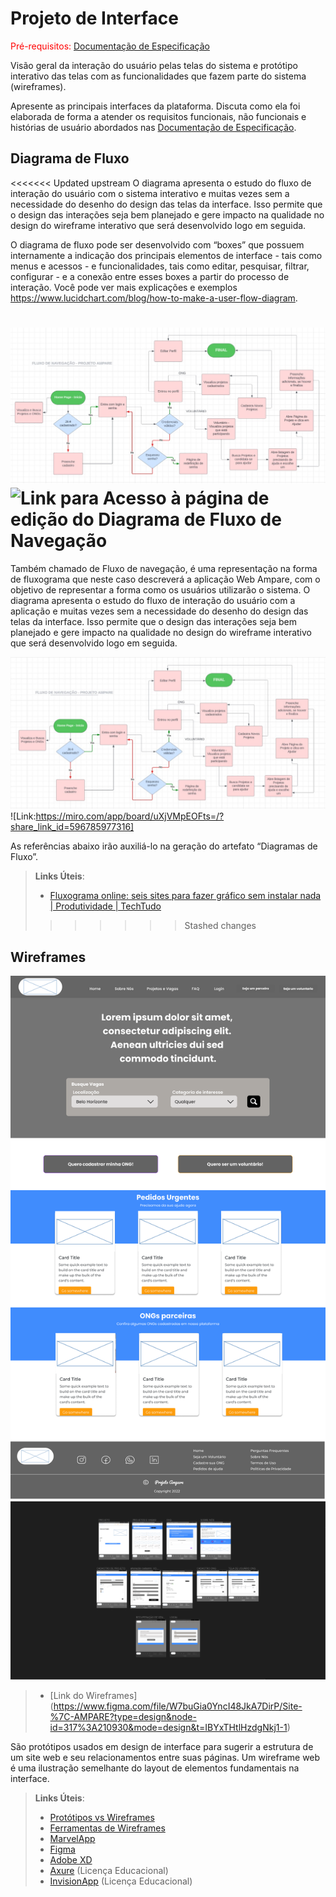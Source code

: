 # Projeto de Interface

<span style="color:red">Pré-requisitos: <a href="2-Especificação do Projeto.md"> Documentação de Especificação</a></span>

Visão geral da interação do usuário pelas telas do sistema e protótipo interativo das telas com as funcionalidades que fazem parte do sistema (wireframes).

Apresente as principais interfaces da plataforma. Discuta como ela foi elaborada de forma a atender os requisitos funcionais, não funcionais e histórias de usuário abordados nas <a href="2-Especificação do Projeto.md"> Documentação de Especificação</a>.

## Diagrama de Fluxo

<<<<<<< Updated upstream
O diagrama apresenta o estudo do fluxo de interação do usuário com o sistema interativo e muitas vezes sem a necessidade do desenho do design das telas da interface. Isso permite que o design das interações seja bem planejado e gere impacto na qualidade no design do wireframe interativo que será desenvolvido logo em seguida.

O diagrama de fluxo pode ser desenvolvido com “boxes” que possuem internamente a indicação dos principais elementos de interface - tais como menus e acessos - e funcionalidades, tais como editar, pesquisar, filtrar, configurar - e a conexão entre esses boxes a partir do processo de interação. Você pode ver mais explicações e exemplos https://www.lucidchart.com/blog/how-to-make-a-user-flow-diagram.

![Exemplo de Diagrama de Fluxo](img/fluxo-navegação.jpg)
![Link para Acesso à página de edição do Diagrama de Fluxo de Navegação](https://lucid.app/lucidchart/5e8b4f08-fd83-4154-a9a0-679ea5f29872/edit?invitationId=inv_57250cf7-ee13-4c6c-b6c5-4aba1e6593ed&page=0_0#)
=======
Também chamado de Fluxo de navegação, é uma representação na forma de fluxograma que neste caso descreverá a aplicação Web Ampare, com o objetivo de representar a forma como os usuários utilizarão o sistema.
O diagrama apresenta o estudo do fluxo de interação do usuário com a aplicação e muitas vezes sem a necessidade do desenho do design das telas da interface. Isso permite que o design das interações seja bem planejado e gere impacto na qualidade no design do wireframe interativo que será desenvolvido logo em seguida.

![Exemplo de Diagrama de Fluxo](img/diagrama-fluxo-navegacao.jpg)
![Link:https://miro.com/app/board/uXjVMpEOFts=/?share_link_id=596785977316]

As referências abaixo irão auxiliá-lo na geração do artefato “Diagramas de Fluxo”.

> **Links Úteis**:
>
> - [Fluxograma online: seis sites para fazer gráfico sem instalar nada | Produtividade | TechTudo](https://www.techtudo.com.br/listas/2019/03/fluxograma-online-seis-sites-para-fazer-grafico-sem-instalar-nada.ghtml)
>>>>>>> Stashed changes

## Wireframes

![Exemplo de Wireframe](<img/HOME%20(1).png>)
![Exeplos das demais telas](img/telas%20restantes.png)

> - [Link do Wireframes] (https://www.figma.com/file/W7buGia0YncI48JkA7DirP/Site-%7C-AMPARE?type=design&node-id=317%3A210930&mode=design&t=IBYxTHtlHzdgNkj1-1)

São protótipos usados em design de interface para sugerir a estrutura de um site web e seu relacionamentos entre suas páginas. Um wireframe web é uma ilustração semelhante do layout de elementos fundamentais na interface.

> **Links Úteis**:
>
> - [Protótipos vs Wireframes](https://www.nngroup.com/videos/prototypes-vs-wireframes-ux-projects/)
> - [Ferramentas de Wireframes](https://rockcontent.com/blog/wireframes/)
> - [MarvelApp](https://marvelapp.com/developers/documentation/tutorials/)
> - [Figma](https://www.figma.com/)
> - [Adobe XD](https://www.adobe.com/br/products/xd.html#scroll)
> - [Axure](https://www.axure.com/edu) (Licença Educacional)
> - [InvisionApp](https://www.invisionapp.com/) (Licença Educacional)
